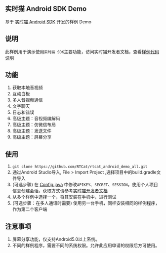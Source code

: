## 实时猫 Android SDK Demo

基于 [实时猫 Android SDK](https://shishimao.com) 开发的样例 Demo

## 说明

此样例用于演示使用`实时猫 SDK`主要功能，访问实时猫开发者文档，查看[样例代码说明](http://docs.shishimao.com/04.%20android/02.%20demo.html)

## 功能

1. 获取本地音视频
2. 互动白板
3. 多人音视频通信
4. 文字聊天
5. 日志和错误
6. 高级主题：音视频编解码
7. 高级主题：仿微信布局
8. 高级主题：发送文件
9. 高级主题：屏幕分享

## 使用

1. `git clone https://github.com/RTCat/rtcat_android_demo_all.git`
2. 通过Android Studio导入, File > Import Project ,选择项目中的build.gradle文件导入
3. (可选步骤) 在 [Config.java](/RTCat-Android-SDK/src/main/java/com/shishimao/android/sdk/Config.java) 中修改`APIKEY`、`SECRET`、`SESSION`，使用个人项目信息创建会话。获取方式请参考[实时猫开发者文档](http://docs.shishimao.com/02.%20getting-started/02.%20dashboard-and-projects.html#)
4. 从多个样例中选择一个，将其安装在手机中，进行测试
5. (可选步骤：在多人通讯时需要) 使用另一台手机，同样安装相同的样例程序，作为第二个客户端

## 注意事项

1. 屏幕分享功能，仅支持Android5.0以上系统。
2. 不同的样例程序，需要不同的系统权限。允许此应用申请的权限后方可使用。